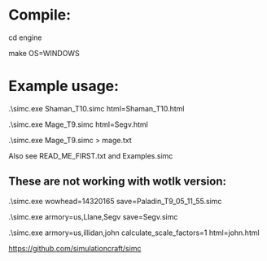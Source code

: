 # Compile:

cd engine

make OS=WINDOWS


# Example usage:

.\simc.exe Shaman_T10.simc html=Shaman_T10.html

.\simc.exe Mage_T9.simc html=Segv.html

.\simc.exe Mage_T9.simc > mage.txt

Also see READ_ME_FIRST.txt and Examples.simc

## These are not working with wotlk version:

.\simc.exe wowhead=14320165 save=Paladin_T9_05_11_55.simc

.\simc.exe armory=us,Llane,Segv save=Segv.simc

.\simc.exe armory=us,illidan,john calculate_scale_factors=1 html=john.html

https://github.com/simulationcraft/simc